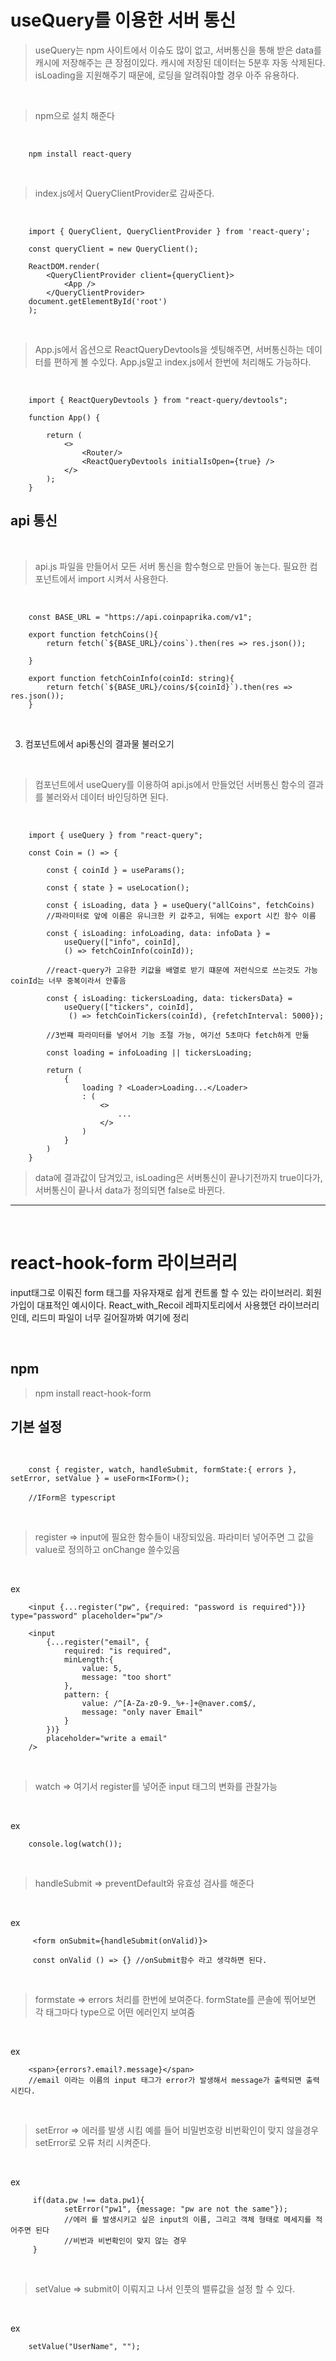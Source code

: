 
# useQuery를 이용한 서버 통신

> useQuery는 npm 사이트에서 이슈도 많이 없고, 서버통신을 통해 받은 data를 캐시에 저장해주는 큰 장점이있다. 캐시에 저장된 데이터는 5분후 자동 삭제된다. isLoading을 지원해주기 때문에, 로딩을 알려줘야할 경우 아주 유용하다.


<br />

> npm으로 설치 해준다

<br/>

```
    npm install react-query
```

<br />

> index.js에서 QueryClientProvider로 감싸준다.

<br />

```
    import { QueryClient, QueryClientProvider } from 'react-query';

    const queryClient = new QueryClient();

    ReactDOM.render(
        <QueryClientProvider client={queryClient}>
            <App />
        </QueryClientProvider>
    document.getElementById('root')
    );
```

<br />

> App.js에서 옵션으로 ReactQueryDevtools을 셋팅해주면, 서버통신하는 데이터를 편하게 볼 수있다. App.js말고 index.js에서 한번에 처리해도 가능하다.

<br />

```
    import { ReactQueryDevtools } from "react-query/devtools";

    function App() {

        return (
            <>
                <Router/>
                <ReactQueryDevtools initialIsOpen={true} />
            </>
        );
    }
```

## api 통신

<br />

> api.js 파일을 만들어서 모든 서버 통신을 함수형으로 만들어 놓는다. 필요한 컴포넌트에서 import 시켜서 사용한다. 

<br />

```
    const BASE_URL = "https://api.coinpaprika.com/v1";

    export function fetchCoins(){
        return fetch(`${BASE_URL}/coins`).then(res => res.json());
        
    }

    export function fetchCoinInfo(coinId: string){
        return fetch(`${BASE_URL}/coins/${coinId}`).then(res => res.json());
    }

```

<br />

3. 컴포넌트에서 api통신의 결과물 불러오기 

<br />

> 컴포넌트에서 useQuery를 이용하여 api.js에서 만들었던 서버통신 함수의 결과를 불러와서 데이터 바인딩하면 된다.

<br />

```
    import { useQuery } from "react-query";

    const Coin = () => {

        const { coinId } = useParams(); 
    
        const { state } = useLocation();
        
        const { isLoading, data } = useQuery("allCoins", fetchCoins)
        //파라미터로 앞에 이름은 유니크한 키 값주고, 뒤에는 export 시킨 함수 이름 

        const { isLoading: infoLoading, data: infoData } = 
            useQuery(["info", coinId], 
            () => fetchCoinInfo(coinId)); 

        //react-query가 고유한 키값을 배열로 받기 떄문에 저런식으로 쓰는것도 가능 coinId는 너무 중복이라서 안좋음
        
        const { isLoading: tickersLoading, data: tickersData} = 
            useQuery(["tickers", coinId],
             () => fetchCoinTickers(coinId), {refetchInterval: 5000}); 
        
        //3번쨰 파라미터를 넣어서 기능 조절 가능, 여기선 5초마다 fetch하게 만듦

        const loading = infoLoading || tickersLoading;

        return (
            { 
                loading ? <Loader>Loading...</Loader> 
                : (
                    <>
                        ...
                    </>
                )
            }
        )
    }
```


> data에 결과값이 담겨있고, isLoading은 서버통신이 끝나기전까지 true이다가, 서버통신이 끝나서 data가 정의되면 false로 바뀐다. 

---
<br />

# react-hook-form 라이브러리 

input태그로 이뤄진 form 태그를 자유자재로 쉽게 컨트롤 할 수 있는 라이브러리. 
회원가입이 대표적인 예시이다. React_with_Recoil 레파지토리에서 사용했던 라이브러리인데, 리드미 파일이 너무 길어질까봐 여기에 정리

<br />

## npm 
> npm install react-hook-form

## 기본 설정

<br />

```
    const { register, watch, handleSubmit, formState:{ errors }, setError, setValue } = useForm<IForm>();

    //IForm은 typescript
```
<br />

> register => input에 필요한 함수들이 내장되있음. 파라미터 넣어주면 그 값을 value로 정의하고 onChange 쓸수있음

<br />

ex 
```
    <input {...register("pw", {required: "password is required"})} type="password" placeholder="pw"/>

    <input 
        {...register("email", {
            required: "is required", 
            minLength:{
                value: 5,
                message: "too short"
            },
            pattern: {
                value: /^[A-Za-z0-9._%+-]+@naver.com$/,
                message: "only naver Email"
            }
        })} 
        placeholder="write a email"
    />
```
<br />


> watch => 여기서 register를 넣어준 input 태그의 변화를 관찰가능

<br />

ex
```
    console.log(watch());
```

<br />

> handleSubmit => preventDefault와 유효성 검사를 해준다

<br />

ex
```
     <form onSubmit={handleSubmit(onValid)}>

     const onValid () => {} //onSubmit함수 라고 생각하면 된다. 
```

<br />

> formstate => errors 처리를 한번에 보여준다. formState를 콘솔에 찎어보면 각 태그마다 type으로 어떤 에러인지 보여줌

<br />

ex
```
    <span>{errors?.email?.message}</span>
    //email 이라는 이름의 input 태그가 error가 발생해서 message가 출력되면 출력 시킨다. 
```

<br />

> setError => 에러를 발생 시킴 예를 들어 비밀번호랑 비번확인이 맞지 않을경우 setError로 오류 처리 시켜준다.

<br />

ex
```
     if(data.pw !== data.pw1){
            setError("pw1", {message: "pw are not the same"});
            //에러 를 발생시키고 싶은 input의 이름, 그리고 객체 형태로 메세지를 적어주면 된다 
            //비번과 비번확인이 맞지 않는 경우
     }
```

<br />

> setValue => submit이 이뤄지고 나서 인풋의 밸류값을 설정 할 수 있다. 

<br />

ex 
```
    setValue("UserName", "");
```